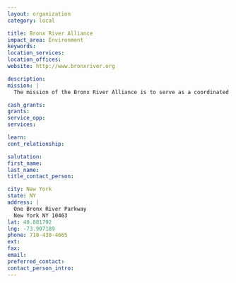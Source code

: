 ```yaml
---
layout: organization
category: local

title: Bronx River Alliance
impact_area: Environment
keywords: 
location_services: 
location_offices: 
website: http://www.bronxriver.org

description: 
mission: |
  The mission of the Bronx River Alliance is to serve as a coordinated voice for the river and work in harmonious partnership to protect, improve and restore the Bronx River corridor and greenway so that they can be healthy ecological, recreational, educational and economic resources for the communities through which the river flows.

cash_grants: 
grants: 
service_opp: 
services: 

learn: 
cont_relationship: 

salutation: 
first_name: 
last_name: 
title_contact_person: 

city: New York
state: NY
address: |
  One Bronx River Parkway  
  New York NY 10463
lat: 40.881792
lng: -73.907189
phone: 718-430-4665
ext: 
fax: 
email: 
preferred_contact: 
contact_person_intro: 
---
```

